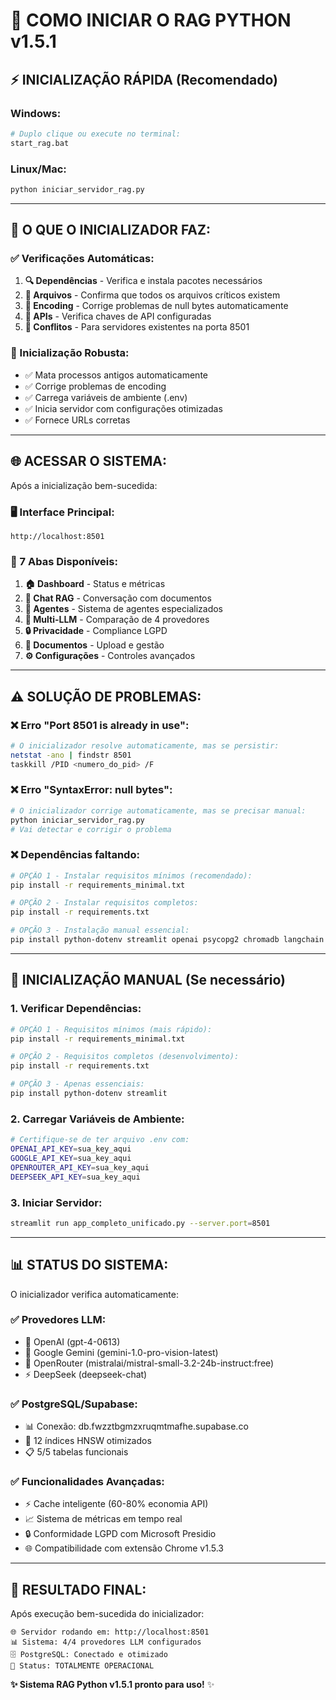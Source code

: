 # 🚀 COMO INICIAR O RAG PYTHON v1.5.1

## ⚡ **INICIALIZAÇÃO RÁPIDA** (Recomendado)

### **Windows:**
```bash
# Duplo clique ou execute no terminal:
start_rag.bat
```

### **Linux/Mac:**
```bash
python iniciar_servidor_rag.py
```

---

## 🎯 **O QUE O INICIALIZADOR FAZ:**

### **✅ Verificações Automáticas:**
1. **🔍 Dependências** - Verifica e instala pacotes necessários
2. **📁 Arquivos** - Confirma que todos os arquivos críticos existem  
3. **🔧 Encoding** - Corrige problemas de null bytes automaticamente
4. **🔑 APIs** - Verifica chaves de API configuradas
5. **🛑 Conflitos** - Para servidores existentes na porta 8501

### **🚀 Inicialização Robusta:**
- ✅ Mata processos antigos automaticamente
- ✅ Corrige problemas de encoding
- ✅ Carrega variáveis de ambiente (.env)
- ✅ Inicia servidor com configurações otimizadas
- ✅ Fornece URLs corretas

---

## 🌐 **ACESSAR O SISTEMA:**

Após a inicialização bem-sucedida:

### **🖥️ Interface Principal:**
```
http://localhost:8501
```

### **📱 7 Abas Disponíveis:**
1. **🏠 Dashboard** - Status e métricas
2. **💬 Chat RAG** - Conversação com documentos
3. **🤖 Agentes** - Sistema de agentes especializados  
4. **🔄 Multi-LLM** - Comparação de 4 provedores
5. **🔒 Privacidade** - Compliance LGPD
6. **📁 Documentos** - Upload e gestão
7. **⚙️ Configurações** - Controles avançados

---

## ⚠️ **SOLUÇÃO DE PROBLEMAS:**

### **❌ Erro "Port 8501 is already in use":**
```bash
# O inicializador resolve automaticamente, mas se persistir:
netstat -ano | findstr 8501
taskkill /PID <numero_do_pid> /F
```

### **❌ Erro "SyntaxError: null bytes":**
```bash
# O inicializador corrige automaticamente, mas se precisar manual:
python iniciar_servidor_rag.py
# Vai detectar e corrigir o problema
```

### **❌ Dependências faltando:**
```bash
# OPÇÃO 1 - Instalar requisitos mínimos (recomendado):
pip install -r requirements_minimal.txt

# OPÇÃO 2 - Instalar requisitos completos:
pip install -r requirements.txt

# OPÇÃO 3 - Instalação manual essencial:
pip install python-dotenv streamlit openai psycopg2 chromadb langchain
```

---

## 🔧 **INICIALIZAÇÃO MANUAL** (Se necessário)

### **1. Verificar Dependências:**
```bash
# OPÇÃO 1 - Requisitos mínimos (mais rápido):
pip install -r requirements_minimal.txt

# OPÇÃO 2 - Requisitos completos (desenvolvimento):
pip install -r requirements.txt

# OPÇÃO 3 - Apenas essenciais:
pip install python-dotenv streamlit
```

### **2. Carregar Variáveis de Ambiente:**
```bash
# Certifique-se de ter arquivo .env com:
OPENAI_API_KEY=sua_key_aqui
GOOGLE_API_KEY=sua_key_aqui
OPENROUTER_API_KEY=sua_key_aqui
DEEPSEEK_API_KEY=sua_key_aqui
```

### **3. Iniciar Servidor:**
```bash
streamlit run app_completo_unificado.py --server.port=8501
```

---

## 📊 **STATUS DO SISTEMA:**

O inicializador verifica automaticamente:

### **✅ Provedores LLM:**
- 🤖 OpenAI (gpt-4-0613)
- 🧠 Google Gemini (gemini-1.0-pro-vision-latest)
- 🔄 OpenRouter (mistralai/mistral-small-3.2-24b-instruct:free)
- ⚡ DeepSeek (deepseek-chat)

### **✅ PostgreSQL/Supabase:**
- 📊 Conexão: db.fwzztbgmzxruqmtmafhe.supabase.co
- 🔧 12 índices HNSW otimizados
- 📋 5/5 tabelas funcionais

### **✅ Funcionalidades Avançadas:**
- ⚡ Cache inteligente (60-80% economia API)
- 📈 Sistema de métricas em tempo real
- 🔒 Conformidade LGPD com Microsoft Presidio
- 🌐 Compatibilidade com extensão Chrome v1.5.3

---

## 🎉 **RESULTADO FINAL:**

Após execução bem-sucedida do inicializador:

```
🌐 Servidor rodando em: http://localhost:8501
📊 Sistema: 4/4 provedores LLM configurados
🗄️ PostgreSQL: Conectado e otimizado  
🚀 Status: TOTALMENTE OPERACIONAL
```

**✨ Sistema RAG Python v1.5.1 pronto para uso!** ✨ 